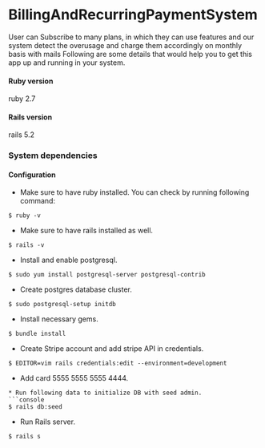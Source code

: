 # BillingAndRecurringPaymentSystem
  User can Subscribe to many plans, in which they can use features and our system detect the overusage and charge them accordingly on monthly basis with mails
  Following are some details that would help you to get this app up and running in your system.


#### Ruby version
ruby 2.7

#### Rails version
rails 5.2

### System dependencies

#### Configuration
* Make sure to have ruby installed. You can check by running following command:
```console
$ ruby -v
```
* Make sure to have rails installed as well.
```console
$ rails -v
```
* Install and enable postgresql.
```console
$ sudo yum install postgresql-server postgresql-contrib
```
* Create postgres database cluster.
```console
$ sudo postgresql-setup initdb

```
* Install necessary gems.
```console
$ bundle install

```
* Create Stripe account and add stripe API in credentials.
```console
$ EDITOR=vim rails credentials:edit --environment=development

```
* Add card 5555 5555 5555 4444.

```
* Run following data to initialize DB with seed admin.
```console
$ rails db:seed

```
* Run Rails server.
```console
$ rails s

```